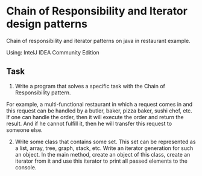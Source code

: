 # Chain of Responsibility and Iterator design patterns
Chain of responsibility and iterator patterns on java in restaurant example.

Using: IntelJ IDEA Community Edition

## Task

1) Write a program that solves a specific task with the Chain of Responsibility pattern.

For example, a multi-functional restaurant in which a request comes in and this 
request can be handled by a butler, baker, pizza baker, sushi chef, etc. 
If one can handle the order, then it will execute the order and return the result.
And if he cannot fulfill it, then he will transfer this request to someone else.


2) Write some class that contains some set. This set can be represented as a list, array, tree, graph, stack, etc.
Write an iterator generation for such an object. 
In the main method, create an object of this class, create an iterator from it 
and use this iterator to print all passed elements to the console.
